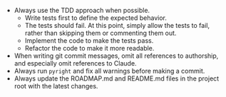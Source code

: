 - Always use the TDD approach when possible.
  - Write tests first to define the expected behavior.
  - The tests should fail. At this point, simply allow the tests to fail, rather than skipping them or commenting them out.
  - Implement the code to make the tests pass.
  - Refactor the code to make it more readable.
- When writing git commit messages, omit all references to authorship, and especially omit references to Claude.
- Always run `pyright` and fix all warnings before making a commit.
- Always update the ROADMAP.md and README.md files in the project root with the latest changes.
